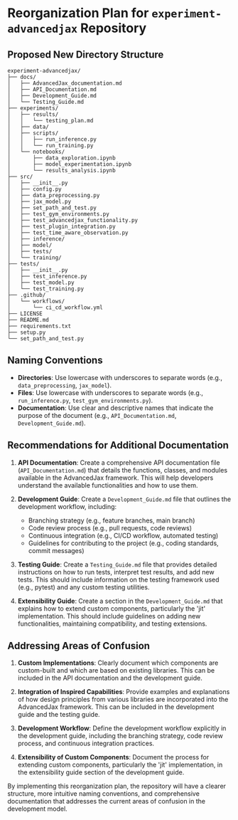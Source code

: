 # Reorganization Plan for `experiment-advancedjax` Repository

## Proposed New Directory Structure

```
experiment-advancedjax/
├── docs/
│   ├── AdvancedJax_documentation.md
│   ├── API_Documentation.md
│   ├── Development_Guide.md
│   └── Testing_Guide.md
├── experiments/
│   ├── results/
│   │   └── testing_plan.md
│   ├── data/
│   ├── scripts/
│   │   ├── run_inference.py
│   │   └── run_training.py
│   └── notebooks/
│       ├── data_exploration.ipynb
│       ├── model_experimentation.ipynb
│       └── results_analysis.ipynb
├── src/
│   ├── __init__.py
│   ├── config.py
│   ├── data_preprocessing.py
│   ├── jax_model.py
│   ├── set_path_and_test.py
│   ├── test_gym_environments.py
│   ├── test_advancedjax_functionality.py
│   ├── test_plugin_integration.py
│   ├── test_time_aware_observation.py
│   ├── inference/
│   ├── model/
│   ├── tests/
│   └── training/
├── tests/
│   ├── __init__.py
│   ├── test_inference.py
│   ├── test_model.py
│   └── test_training.py
├── .github/
│   └── workflows/
│       └── ci_cd_workflow.yml
├── LICENSE
├── README.md
├── requirements.txt
├── setup.py
└── set_path_and_test.py
```

## Naming Conventions

- **Directories**: Use lowercase with underscores to separate words (e.g., `data_preprocessing`, `jax_model`).
- **Files**: Use lowercase with underscores to separate words (e.g., `run_inference.py`, `test_gym_environments.py`).
- **Documentation**: Use clear and descriptive names that indicate the purpose of the document (e.g., `API_Documentation.md`, `Development_Guide.md`).

## Recommendations for Additional Documentation

1. **API Documentation**: Create a comprehensive API documentation file (`API_Documentation.md`) that details the functions, classes, and modules available in the AdvancedJax framework. This will help developers understand the available functionalities and how to use them.

2. **Development Guide**: Create a `Development_Guide.md` file that outlines the development workflow, including:
   - Branching strategy (e.g., feature branches, main branch)
   - Code review process (e.g., pull requests, code reviews)
   - Continuous integration (e.g., CI/CD workflow, automated testing)
   - Guidelines for contributing to the project (e.g., coding standards, commit messages)

3. **Testing Guide**: Create a `Testing_Guide.md` file that provides detailed instructions on how to run tests, interpret test results, and add new tests. This should include information on the testing framework used (e.g., pytest) and any custom testing utilities.

4. **Extensibility Guide**: Create a section in the `Development_Guide.md` that explains how to extend custom components, particularly the 'jit' implementation. This should include guidelines on adding new functionalities, maintaining compatibility, and testing extensions.

## Addressing Areas of Confusion

1. **Custom Implementations**: Clearly document which components are custom-built and which are based on existing libraries. This can be included in the API documentation and the development guide.

2. **Integration of Inspired Capabilities**: Provide examples and explanations of how design principles from various libraries are incorporated into the AdvancedJax framework. This can be included in the development guide and the testing guide.

3. **Development Workflow**: Define the development workflow explicitly in the development guide, including the branching strategy, code review process, and continuous integration practices.

4. **Extensibility of Custom Components**: Document the process for extending custom components, particularly the 'jit' implementation, in the extensibility guide section of the development guide.

By implementing this reorganization plan, the repository will have a clearer structure, more intuitive naming conventions, and comprehensive documentation that addresses the current areas of confusion in the development model.
